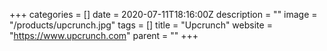 +++
categories = []
date = 2020-07-11T18:16:00Z
description = ""
image = "/products/upcrunch.jpg"
tags = []
title = "Upcrunch"
website = "https://www.upcrunch.com"
parent = ""
+++
